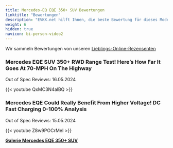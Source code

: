 ```yaml
---
title: Mercedes-EQ EQE 350+ SUV Bewertungen
linktitle: "Bewertungen"
description: "EVKX.net hilft Ihnen, die beste Bewertung für dieses Modell zu finden."
weight: 6
hidden: true
navicon: bi-person-video2
---
```

Wir sammeln Bewertungen von unseren [Lieblings-Online-Rezensenten](../../../../../guides/evreviewers/)

<div class="container text-center shadow p-2 pe-4 mb-5 bg-body-tertiary rounded border">
<h3>Mercedes EQE SUV 350+ RWD Range Test! Here’s How Far It Goes At 70-MPH On The Highway</h3>
<p>Out of Spec Reviews: 16.05.2024</p>

{{< youtube QxMC3N4alBQ >}}

</div>
<div class="container text-center shadow p-2 pe-4 mb-5 bg-body-tertiary rounded border">
<h3>Mercedes EQE Could Really Benefit From Higher Voltage! DC Fast Charging 0-100% Analysis</h3>
<p>Out of Spec Reviews: 15.05.2024</p>

{{< youtube Z8w9POCrMeI >}}

</div>
<div class="mt-3 mb-3">
<a href="../gallery/" class="text-decoration-none text-black">
<strong><i class="bi-arrow-left"></i>Galerie  </strong>
</a>
<a href="../" class="text-decoration-none text-black float-end">
<strong>Mercedes EQE 350+ SUV <i class="bi-arrow-right"></i></strong>
</a>
</div>
